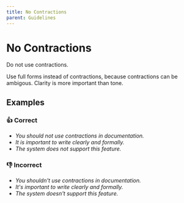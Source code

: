 ```yaml
---
title: No Contractions
parent: Guidelines
---
```


# No Contractions

Do not use contractions.

Use full forms instead of contractions, because contractions can be ambigous.
Clarity is more important than tone.

## Examples

### 👍 Correct

* *You should not use contractions in documentation.*
* *It is important to write clearly and formally.*
* *The system does not support this feature.*

### 👎 Incorrect

* *You shouldn't use contractions in documentation.*
* *It's important to write clearly and formally.*
* *The system doesn't support this feature.*
